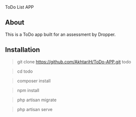 ToDo List APP

## About

This is a ToDo app built for an assessment by Dropper.

## Installation

> git clone https://github.com/AkhtariH/ToDo-APP.git todo

> cd todo

> composer install

> npm install

> php artisan migrate

> php artisan serve
